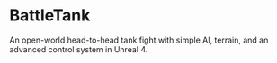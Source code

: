 # BattleTank
An open-world head-to-head tank fight with simple AI, terrain, and an advanced control system in Unreal 4.
